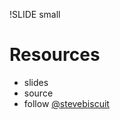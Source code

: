 !SLIDE small

# Resources

* slides 
* source 
* follow [@stevebiscuit](https://twitter.com/stevebiscuit)
